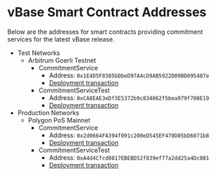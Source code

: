# vBase Smart Contract Addresses

Below are the addresses for smart contracts providing commitment services
for the latest vBase release.

- Test Networks
  - Arbitrum Goerli Testnet
    - CommitmentService 
      - Address: `0x1E4D5F8385bDbeD97A4cD9AB5922D09BD095487e`
      - [Deployment transaction](
        https://goerli.arbiscan.io/tx/0x5640c1a609bb9e1d7e91bcd2c444ca2b70eb98e4bc04c2b62ca860338d9c8e70
        )
    - CommitmentServiceTest
      - Address: `0xCA8EAE3eDf3E5372b9c834862f5bea979f700E19`
      - [Deployment transaction](
      https://goerli.arbiscan.io/tx/0x18b24e9bfcfdfa54f5634573a5854959329be07bfdde69bd5b61e49e5e43e0a4
      )
- Production Networks
  - Polygon PoS Mainnet
    - CommitmentService
      - Address: `0x2d0664FA394f091c200eD545EF470D05bD6071b8`
      - [Deployment transaction](
      https://polygonscan.com/tx/0xd90c0f7fedb73647e442131266d7a47c8f16a54ab402c7ce39a3dbb8fdb28b3d
      )
    - CommitmentServiceTest
      - Address: `0xA4d4Cfcd0817EBEBD52f839ef77a2dd25a4Dc801`
      - [Deployment transaction](
      https://polygonscan.com/tx/0x4472ca5a1ff85a89283f88de739af2ab19def09c451fd7c9b90757e838e234a5
      )
